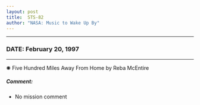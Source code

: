 ```yaml
---
layout: post
title:  STS-82
author: "NASA: Music to Wake Up By"
---
```


----
### DATE: February 20, 1997
----
✺ Five Hundred Miles Away From Home by Reba McEntire

##### Comment:
* No mission comment
